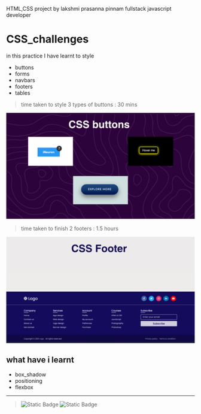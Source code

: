 HTML,CSS project by lakshmi prasanna pinnam fullstack javascript developer

# CSS_challenges

in this practice I have learnt to style

- buttons
- forms
- navbars
- footers
- tables

> time taken to style 3 types of buttons : 30 mins

![css buttons practice](./readme_assets/buttons.png)

> time taken to finish 2 footers : 1.5 hours

![footer practice](./readme_assets/footer.png)

## what have i learnt

- box_shadow
- positioning
- flexbox

---

> ![Static Badge](https://img.shields.io/badge/html-blue) ![Static Badge](https://img.shields.io/badge/css%20-%20green)
